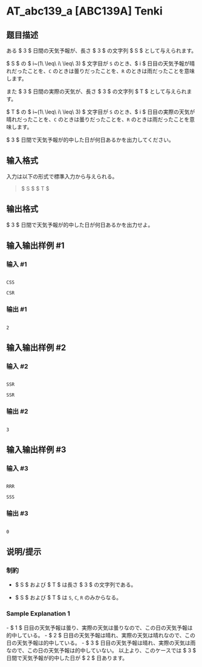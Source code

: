 # AT_abc139_a [ABC139A] Tenki

## 题目描述

[problemUrl]: https://atcoder.jp/contests/abc139/tasks/abc139_a

ある $ 3 $ 日間の天気予報が、長さ $ 3 $ の文字列 $ S $ として与えられます。

$ S $ の $ i~(1\ \leq\ i\ \leq\ 3) $ 文字目が `S` のとき、$ i $ 日目の天気予報が晴れだったことを、`C` のときは曇りだったことを、`R` のときは雨だったことを意味します。

また $ 3 $ 日間の実際の天気が、長さ $ 3 $ の文字列 $ T $ として与えられます。

$ T $ の $ i~(1\ \leq\ i\ \leq\ 3) $ 文字目が `S` のとき、$ i $ 日目の実際の天気が晴れだったことを、`C` のときは曇りだったことを、`R` のときは雨だったことを意味します。

$ 3 $ 日間で天気予報が的中した日が何日あるかを出力してください。

## 输入格式

入力は以下の形式で標準入力から与えられる。

> $ S $ $ T $

## 输出格式

$ 3 $ 日間で天気予報が的中した日が何日あるかを出力せよ。

## 输入输出样例 #1

### 输入 #1

```
CSS
CSR
```

### 输出 #1

```
2
```

## 输入输出样例 #2

### 输入 #2

```
SSR
SSR
```

### 输出 #2

```
3
```

## 输入输出样例 #3

### 输入 #3

```
RRR
SSS
```

### 输出 #3

```
0
```

## 说明/提示

### 制約

- $ S $ および $ T $ は長さ $ 3 $ の文字列である。
- $ S $ および $ T $ は `S`, `C`, `R` のみからなる。

### Sample Explanation 1

\- $ 1 $ 日目の天気予報は曇り、実際の天気は曇りなので、この日の天気予報は的中している。 - $ 2 $ 日目の天気予報は晴れ、実際の天気は晴れなので、この日の天気予報は的中している。 - $ 3 $ 日目の天気予報は晴れ、実際の天気は雨なので、この日の天気予報は的中していない。 以上より、このケースでは $ 3 $ 日間で天気予報が的中した日が $ 2 $ 日あります。